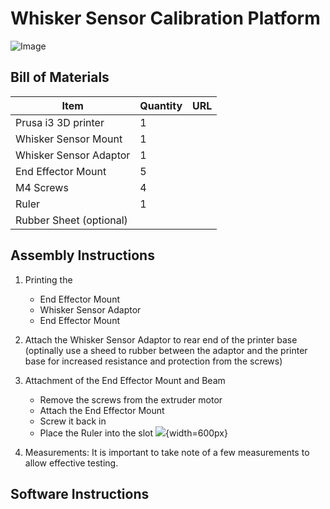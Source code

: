 # Whisker Sensor Calibration Platform

![Image](docs/figures/3d_printer_overview.jpg)

## Bill of Materials

| Item                   | Quantity | URL |
| ---------------------- | -------- | --- |
| Prusa i3 3D printer    | 1        |     |
| Whisker Sensor Mount   | 1        |     |
| Whisker Sensor Adaptor | 1        |     |
| End Effector Mount     | 5        |     |
| M4 Screws              | 4        |     |
| Ruler                  | 1        |     |
| Rubber Sheet (optional)|          |     | 

## Assembly Instructions
1. Printing the  
    - End Effector Mount
    - Whisker Sensor Adaptor
    - End Effector Mount 

2. Attach the Whisker Sensor Adaptor to rear end of the printer base (optinally use a sheed to rubber between the adaptor and the printer base for increased resistance and protection from the screws)

3. Attachment of the End Effector Mount and Beam
    - Remove the screws from the extruder motor
    - Attach the End Effector Mount
    - Screw it back in
    - Place the Ruler into the slot 
![](./calibration_platform/docs/figures/beam_mount){width=600px}

4. Measurements: 
It is important to take note of a few measurements to allow effective testing. 

<!-- ![](./calibration_platform/docs/figures/printer_measurements_1){width=600px}
![](./calibration_platform/docs/figures/printer_measurements_2){width=600px}
![](./calibration_platform/docs/figures/printer_measurements_3){width=600px} -->

## Software Instructions
